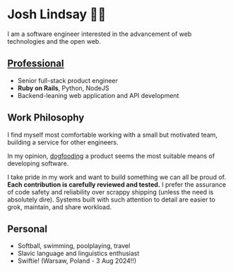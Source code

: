 # Josh Lindsay ✊🏾

I am a software engineer interested in the advancement of web technologies and the open web.


## [Professional](PORTFOLIO.md)

- Senior full-stack product engineer
- **Ruby on Rails**, Python, NodeJS
- Backend-leaning web application and API development


## Work Philosophy

I find myself most comfortable working with a small but motivated team, building a service for other engineers.

In my opinion, [dogfooding](https://en.wikipedia.org/wiki/Eating_your_own_dog_food) a product seems the most suitable means of developing software.

I take pride in my work and want to build something we can all be proud of. **Each contribution is carefully reviewed and tested.** I prefer the assurance of code safety and reliability over scrappy shipping (unless the need is absolutely dire). Systems built with such attention to detail are easier to grok, maintain, and share workload.


## Personal

- Softball, swimming, poolplaying, travel
- Slavic language and linguistics enthusiast
- Swiftie! (Warsaw, Poland - 3 Aug 2024!!)
